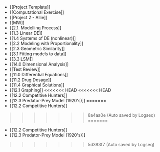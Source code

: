 - [[Project Template]]
- [[Computational Exercise]]
- [[Project 2 - Allie]]
- [[MW]]
- [[2.1. Modelling Process]]
- [[1.3 Linear DE]]
- [[1.4 Systems of DE (nonlinear)]]
- [[2.2 Modeling with Proportionality]]
- [[2.3 Geometric Similarity]]
- [[3.1 Fitting models to data]]
- [[3.3 LSM]]
- [[14.0 Dimensional Analysis]]
- [[Test Review]]
- [[11.0 Differential Equations]]
- [[11.2 Drug Dosage]]
- [[11.4 Graphical Solutions]]
- [[12.1 Graphing]]
<<<<<<< HEAD
<<<<<<< HEAD
- [[12.2 Competitive Hunters]]
- [[12.3 Predator-Prey Model (1920's)]]
=======
- [[12.2 Competitive Hunters]]
>>>>>>> 8a4aa0e (Auto saved by Logseq)
=======
- [[12.2 Competitive Hunters]]
- [[12.3 Predator-Prey Model (1920's)]]
>>>>>>> 5d383f7 (Auto saved by Logseq)
